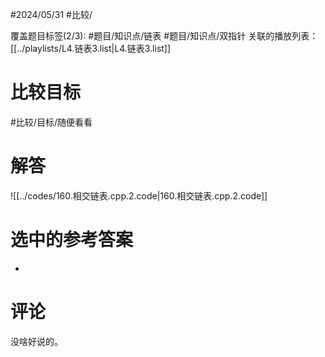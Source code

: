 #2024/05/31 #比较/

覆盖题目标签(2/3):  #题目/知识点/链表 #题目/知识点/双指针 
关联的播放列表：[[../playlists/L4.链表3.list|L4.链表3.list]]

# 比较目标

#比较/目标/随便看看 

# 解答

![[../codes/160.相交链表.cpp.2.code|160.相交链表.cpp.2.code]]

# 选中的参考答案

-

# 评论

没啥好说的。